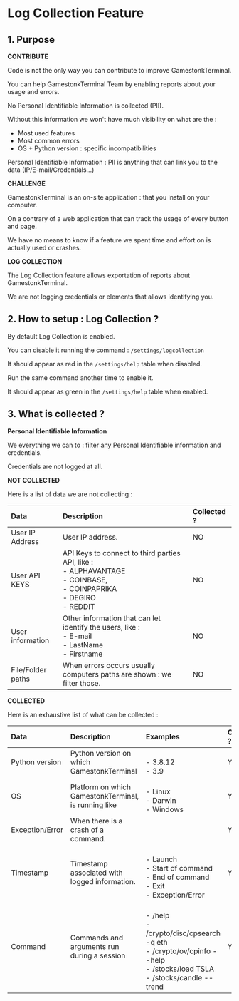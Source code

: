 # Log Collection Feature

## 1. Purpose

**CONTRIBUTE**

Code is not the only way you can contribute to improve GamestonkTerminal.

You can help GamestonkTerminal Team by enabling reports about your usage and errors.

No Personal Identifiable Information is collected (PII).

Without this information we won't have much visibility on what are the :

- Most used features
- Most common errors
- OS + Python version : specific incompatibilities

Personal Identifiable Information : PII is anything that can link you to the data (IP/E-mail/Credentials...)

**CHALLENGE**

GamestonkTerminal is an on-site application : that you install on your computer.

On a contrary of a web application that can track the usage of every button and page.

We have no means to know if a feature we spent time and effort on is actually used or crashes.

**LOG COLLECTION**

The Log Collection feature allows exportation of reports about GamestonkTerminal.

We are not logging credentials or elements that allows identifying you.

## 2. How to setup : Log Collection ?

By default Log Collection is enabled.

You can disable it running the command : `/settings/logcollection`

It should appear as red in the `/settings/help` table when disabled.

Run the same command another time to enable it.

It should appear as green in the `/settings/help` table when enabled.

## 3. What is collected ?

**Personal Identifiable Information**

We everything we can to : filter any Personal Identifiable information and credentials.

Credentials are not logged at all.

**NOT COLLECTED**

Here is a list of data we are not collecting :

|**Data**|**Description**|**Collected ?**|
|:-|:-|:-|
|User IP Address|User IP address.|NO|
|User API KEYS|API Keys to connect to third parties API, like : <br>- ALPHAVANTAGE <br> - COINBASE, <br>- COINPAPRIKA <br>- DEGIRO <br>- REDDIT|NO|
|User information|Other information that can let identify the users, like : <br>- E-mail <br> - LastName <br>- Firstname|NO|
|File/Folder paths|When errors occurs usually computers paths are shown : we filter those.|NO|

**COLLECTED**

Here is an exhaustive list of what can be collected :

|**Data**|**Description**|**Examples**|**Collected ?**|
|:-|:-|:-|:-|
|Python version|Python version on which GamestonkTerminal|<br>- 3.8.12 <br>- 3.9|YES|
|OS|Platform on which GamestonkTerminal, is running like|<br>- Linux <br>- Darwin <br>- Windows|YES|
|Exception/Error|When there is a crash of a command.||YES|
|Timestamp|Timestamp associated with logged information.|<br>- Launch <br>- Start of command<br>- End of command<br>- Exit<br>- Exception/Error|YES|
|Command|Commands and arguments run during a session|<br>- /help <br>- /crypto/disc/cpsearch -q eth <br>- /crypto/ov/cpinfo --help <br>- /stocks/load TSLA <br>- /stocks/candle --trend|YES|
